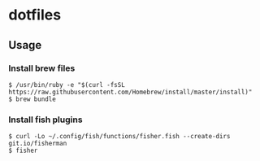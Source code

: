 # dotfiles

## Usage
### Install brew files
```
$ /usr/bin/ruby -e "$(curl -fsSL https://raw.githubusercontent.com/Homebrew/install/master/install)"
$ brew bundle
```

### Install fish plugins
```
$ curl -Lo ~/.config/fish/functions/fisher.fish --create-dirs git.io/fisherman
$ fisher
```
